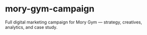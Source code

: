 # mory-gym-campaign
Full digital marketing campaign for Mory Gym — strategy, creatives, analytics, and case study.
